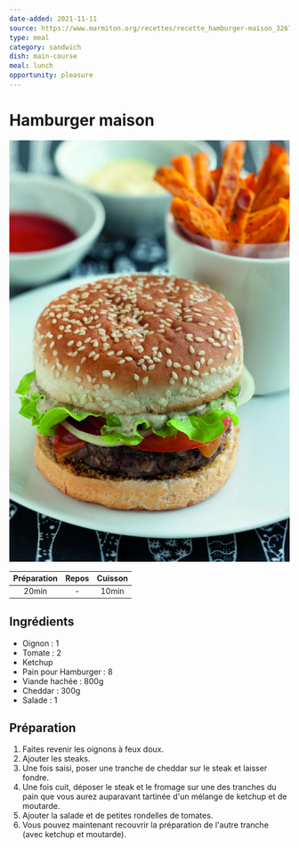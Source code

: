 ```yaml
---
date-added: 2021-11-11
source: https://www.marmiton.org/recettes/recette_hamburger-maison_32672.aspx
type: meal
category: sandwich
dish: main-course
meal: lunch
opportunity: pleasure
---
```


# Hamburger maison

![](images/Hamburger%20maison.jpg)

| Préparation | Repos | Cuisson |
|:-----------:|:-----:|:-------:|
|    20min    |   -   |  10min  |

## Ingrédients

- Oignon : 1
- Tomate : 2
- Ketchup
- Pain pour Hamburger : 8
- Viande hachée : 800g
- Cheddar : 300g
- Salade : 1

## Préparation

1. Faites revenir les oignons à feux doux.
2. Ajouter les steaks.
3. Une fois saisi, poser une tranche de cheddar sur le steak et laisser fondre.
4. Une fois cuit, déposer le steak et le fromage sur une des tranches du pain que vous aurez auparavant tartinée d'un mélange de ketchup et de moutarde.
5. Ajouter la salade et de petites rondelles de tomates.
6. Vous pouvez maintenant recouvrir la préparation de l'autre tranche (avec ketchup et moutarde).
